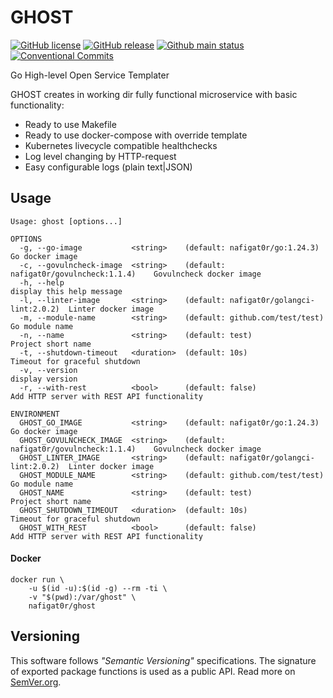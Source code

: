 # GHOST
[![GitHub license][License img]][License src] [![GitHub release][Release img]][Release src] [![Github main status][Github main status badge]][Github main status src] [![Conventional Commits][Conventional commits badge]][Conventional commits src]

Go High-level Open Service Templater

GHOST creates in working dir fully functional microservice with basic functionality:

- Ready to use Makefile
- Ready to use docker-compose with override template
- Kubernetes livecycle compatible healthchecks
- Log level changing by HTTP-request
- Easy configurable logs (plain text|JSON)

## Usage

```shell
Usage: ghost [options...]

OPTIONS
  -g, --go-image           <string>    (default: nafigat0r/go:1.24.3)            Go docker image
  -c, --govulncheck-image  <string>    (default: nafigat0r/govulncheck:1.1.4)    Govulncheck docker image
  -h, --help                                                                     display this help message
  -l, --linter-image       <string>    (default: nafigat0r/golangci-lint:2.0.2)  Linter docker image
  -m, --module-name        <string>    (default: github.com/test/test)           Go module name
  -n, --name               <string>    (default: test)                           Project short name
  -t, --shutdown-timeout   <duration>  (default: 10s)                            Timeout for graceful shutdown
  -v, --version                                                                  display version
  -r, --with-rest          <bool>      (default: false)                          Add HTTP server with REST API functionality

ENVIRONMENT
  GHOST_GO_IMAGE           <string>    (default: nafigat0r/go:1.24.3)            Go docker image
  GHOST_GOVULNCHECK_IMAGE  <string>    (default: nafigat0r/govulncheck:1.1.4)    Govulncheck docker image
  GHOST_LINTER_IMAGE       <string>    (default: nafigat0r/golangci-lint:2.0.2)  Linter docker image
  GHOST_MODULE_NAME        <string>    (default: github.com/test/test)           Go module name
  GHOST_NAME               <string>    (default: test)                           Project short name
  GHOST_SHUTDOWN_TIMEOUT   <duration>  (default: 10s)                            Timeout for graceful shutdown
  GHOST_WITH_REST          <bool>      (default: false)                          Add HTTP server with REST API functionality
```

#### Docker
```shell
docker run \
    -u $(id -u):$(id -g) --rm -ti \
    -v "$(pwd):/var/ghost" \
    nafigat0r/ghost
```

## Versioning
This software follows *"Semantic Versioning"* specifications. The signature of exported package functions is used
as a public API. Read more on [SemVer.org][semver src].


[License img]: https://img.shields.io/github/license/nafigator/ghost?color=teal
[License src]: https://www.tldrlegal.com/license/mit-license
[Release img]: https://img.shields.io/github/v/tag/nafigator/ghost?logo=github&color=teal&filter=!*/*
[Release src]: https://github.com/nafigator/ghost
[Github main status src]: https://github.com/nafigator/ghost/actions/workflows/daily.yml?query=branch%3Amain
[Github main status badge]: https://github.com/nafigator/ghost/actions/workflows/daily.yml/badge.svg?branch=main
[Conventional commits src]: https://conventionalcommits.org
[Conventional commits badge]: https://img.shields.io/badge/Conventional%20Commits-1.0.0-teal.svg
[semver src]: http://semver.org
